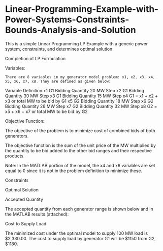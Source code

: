 # Linear-Programming-Example-with-Power-Systems-Constraints-Bounds-Analysis-and-Solution
This is a simple Linear Programming LP Example with a generic power system, constraints, and determines optimal solution

Completion of LP Formulation

Variables:

	There are 8 variables in my generator model problem: x1, x2, x3, x4, x5, x6, x7, x8. They are defined as given below:
  
Variable	Definition
x1	G1 Bidding Quantity 20 MW Step
x2	G1 Bidding Quantity 30 MW Step
x3	G1 Bidding Quantity 15 MW Step
x4	G1 = x1 + x2 + x3 or total MW to be bid by G1
x5	G2 Bidding Quantity 18 MW Step
x6	G2 Bidding Quantity 26 MW Step 
x7	G2 Bidding Quantity 32 MW Step
x8	G2 = x5 + x6 + x7 or total MW to be bid by G2


Objective Function:

The objective of the problem is to minimize cost of combined bids of both generators.

The objective function is the sum of the unit price of the MW multiplied by the quantity to be bid added to the other bid ranges and their respective products.

Note: In the MATLAB portion of the model, the x4 and x8 variables are set equal to 0 since it is not in the problem definition to minimize these.

Constraints  

Optimal Solution

Accepted Quantity

The accepted quantity from each generator range is shown below and in the MATLAB results (attached):


Cost to Supply Load

The minimized cost under the optimal model  to supply 100 MW load is $2,330.00. The cost to supply load by generator G1 will be $1150 from G2, $1180.


